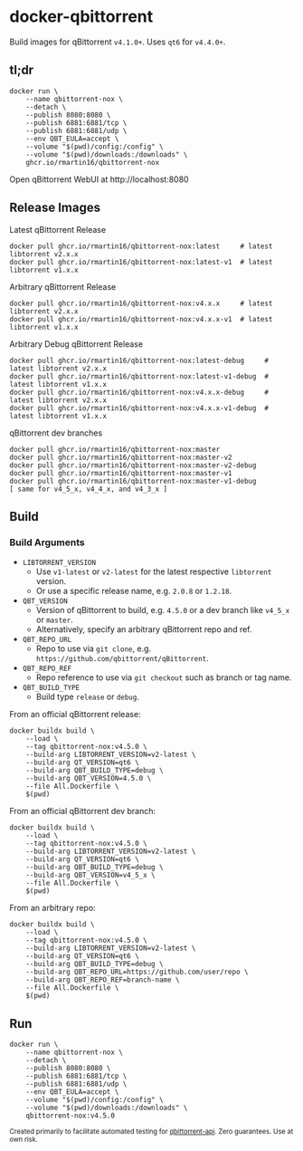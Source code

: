 # docker-qbittorrent
Build images for qBittorrent `v4.1.0+`. Uses `qt6` for `v4.4.0+`.

## tl;dr
    docker run \
        --name qbittorrent-nox \
        --detach \
        --publish 8080:8080 \
        --publish 6881:6881/tcp \
        --publish 6881:6881/udp \
        --env QBT_EULA=accept \
        --volume "$(pwd)/config:/config" \
        --volume "$(pwd)/downloads:/downloads" \
        ghcr.io/rmartin16/qbittorrent-nox

Open qBittorrent WebUI at http://localhost:8080

## Release Images
Latest qBittorrent Release

    docker pull ghcr.io/rmartin16/qbittorrent-nox:latest     # latest libtorrent v2.x.x
    docker pull ghcr.io/rmartin16/qbittorrent-nox:latest-v1  # latest libtorrent v1.x.x

Arbitrary qBittorrent Release

    docker pull ghcr.io/rmartin16/qbittorrent-nox:v4.x.x     # latest libtorrent v2.x.x
    docker pull ghcr.io/rmartin16/qbittorrent-nox:v4.x.x-v1  # latest libtorrent v1.x.x

Arbitrary Debug qBittorrent Release

    docker pull ghcr.io/rmartin16/qbittorrent-nox:latest-debug     # latest libtorrent v2.x.x
    docker pull ghcr.io/rmartin16/qbittorrent-nox:latest-v1-debug  # latest libtorrent v1.x.x
    docker pull ghcr.io/rmartin16/qbittorrent-nox:v4.x.x-debug     # latest libtorrent v2.x.x
    docker pull ghcr.io/rmartin16/qbittorrent-nox:v4.x.x-v1-debug  # latest libtorrent v1.x.x

qBittorrent dev branches

    docker pull ghcr.io/rmartin16/qbittorrent-nox:master
    docker pull ghcr.io/rmartin16/qbittorrent-nox:master-v2
    docker pull ghcr.io/rmartin16/qbittorrent-nox:master-v2-debug
    docker pull ghcr.io/rmartin16/qbittorrent-nox:master-v1
    docker pull ghcr.io/rmartin16/qbittorrent-nox:master-v1-debug
    [ same for v4_5_x, v4_4_x, and v4_3_x ]

## Build

### Build Arguments

- `LIBTORRENT_VERSION`
  - Use `v1-latest` or `v2-latest` for the latest respective `libtorrent` version. 
  - Or use a specific release name, e.g. `2.0.8` or `1.2.18`.
- `QBT_VERSION`
  - Version of qBittorrent to build, e.g. `4.5.0` or a dev branch like `v4_5_x` or `master`.
  - Alternatively, specify an arbitrary qBittorrent repo and ref.
- `QBT_REPO_URL`
  - Repo to use via `git clone`, e.g. `https://github.com/qbittorrent/qBittorrent`.
- `QBT_REPO_REF`
  - Repo reference to use via `git checkout` such as branch or tag name.
- `QBT_BUILD_TYPE`
  - Build type `release` or `debug`.

From an official qBittorrent release:

    docker buildx build \
        --load \
        --tag qbittorrent-nox:v4.5.0 \
        --build-arg LIBTORRENT_VERSION=v2-latest \
        --build-arg QT_VERSION=qt6 \
        --build-arg QBT_BUILD_TYPE=debug \
        --build-arg QBT_VERSION=4.5.0 \
        --file All.Dockerfile \
        $(pwd)

From an official qBittorrent dev branch:

    docker buildx build \
        --load \
        --tag qbittorrent-nox:v4.5.0 \
        --build-arg LIBTORRENT_VERSION=v2-latest \
        --build-arg QT_VERSION=qt6 \
        --build-arg QBT_BUILD_TYPE=debug \
        --build-arg QBT_VERSION=v4_5_x \
        --file All.Dockerfile \
        $(pwd)

From an arbitrary repo:
    
    docker buildx build \
        --load \
        --tag qbittorrent-nox:v4.5.0 \
        --build-arg LIBTORRENT_VERSION=v2-latest \
        --build-arg QT_VERSION=qt6 \
        --build-arg QBT_BUILD_TYPE=debug \
        --build-arg QBT_REPO_URL=https://github.com/user/repo \
        --build-arg QBT_REPO_REF=branch-name \
        --file All.Dockerfile \
        $(pwd)

## Run
    docker run \
        --name qbittorrent-nox \
        --detach \
        --publish 8080:8080 \
        --publish 6881:6881/tcp \
        --publish 6881:6881/udp \
        --env QBT_EULA=accept \
        --volume "$(pwd)/config:/config" \
        --volume "$(pwd)/downloads:/downloads" \
        qbittorrent-nox:v4.5.0

<sub>Created primarily to facilitate automated testing for [qbittorrent-api](https://github.com/rmartin16/qbittorrent-api). Zero guarantees. Use at own risk.</sub>
